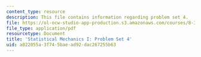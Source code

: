 ```yaml
---
content_type: resource
description: This file contains information regarding problem set 4.
file: https://ol-ocw-studio-app-production.s3.amazonaws.com/courses/8-333-statistical-mechanics-i-statistical-mechanics-of-particles-fall-2013/a022055a3f745baead92dac267255b63_MIT8_333F13_pset4.pdf
file_type: application/pdf
resourcetype: Document
title: 'Statistical Mechanics I: Problem Set 4'
uid: a022055a-3f74-5bae-ad92-dac267255b63
---
```

